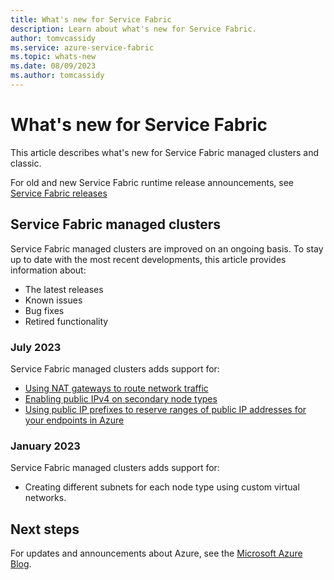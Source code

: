 ```yaml
---
title: What's new for Service Fabric
description: Learn about what's new for Service Fabric.
author: tomvcassidy
ms.service: azure-service-fabric
ms.topic: whats-new
ms.date: 08/09/2023
ms.author: tomcassidy
---
```


# What's new for Service Fabric

This article describes what's new for Service Fabric managed clusters and classic.

For old and new Service Fabric runtime release announcements, see [Service Fabric releases](release-notes.md)

## Service Fabric managed clusters

Service Fabric managed clusters are improved on an ongoing basis. To stay up to date with the most recent developments, this article provides information about:
* The latest releases
* Known issues
* Bug fixes
* Retired functionality

### July 2023

Service Fabric managed clusters adds support for:
* [Using NAT gateways to route network traffic](how-to-managed-cluster-nat-gateway.md)
* [Enabling public IPv4 on secondary node types](how-to-managed-cluster-networking.md#enable-public-ip)
* [Using public IP prefixes to reserve ranges of public IP addresses for your endpoints in Azure](how-to-managed-cluster-public-ip-prefix.md)

### January 2023

Service Fabric managed clusters adds support for:
* Creating different subnets for each node type using custom virtual networks.

## Next steps

For updates and announcements about Azure, see the [Microsoft Azure Blog](https://azure.microsoft.com/blog/).
